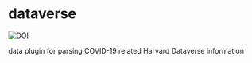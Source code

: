 # dataverse
[![DOI](https://zenodo.org/badge/267978247.svg)](https://zenodo.org/badge/latestdoi/267978247)

data plugin for parsing COVID-19 related Harvard Dataverse information
